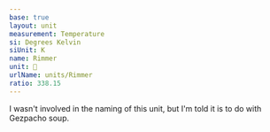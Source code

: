 ```yaml
---
base: true
layout: unit
measurement: Temperature
si: Degrees Kelvin
siUnit: K
name: Rimmer
unit: 🥣
urlName: units/Rimmer
ratio: 338.15
---
```


I wasn't involved in the naming of this unit, but I'm told it is to do with Gezpacho soup.